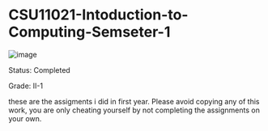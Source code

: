 # CSU11021-Intoduction-to-Computing-Semseter-1
![image](https://user-images.githubusercontent.com/72886944/109691072-f5828700-7b7e-11eb-8281-642106fcc36b.png)

Status: Completed

Grade: II-1

these are the assigments i did in first year. Please avoid copying any of this work, you are only cheating yourself by not completing the assignments on your own.
